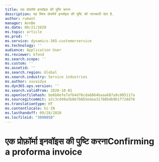 ```yaml
---
title: एक प्रोफ़ॉर्मा इनवॉइस की पुष्टि करना
description: यह विषय प्रोफॉर्मा इनवॉइस की पुष्टि की जानकारी देता है.
author: rumant
manager: AnnBe
ms.date: 06/21/2020
ms.topic: article
ms.prod: ''
ms.service: dynamics-365-customerservice
ms.technology: ''
audience: Application User
ms.reviewer: kfend
ms.search.scope: ''
ms.custom: ''
ms.assetid: ''
ms.search.region: Global
ms.search.industry: Service industries
ms.author: suvaidya
ms.dyn365.ops.version: ''
ms.search.validFrom: 2020-10-01
ms.openlocfilehash: be6b8efe7afb4d78cda6864baaa687a9c005117a
ms.sourcegitcommit: a2c3cd49a3b667b8b5edaa31788b4b9b1f728d78
ms.translationtype: HT
ms.contentlocale: hi-IN
ms.lasthandoff: 09/28/2020
ms.locfileid: "3896058"
---
```

# <a name="confirming-a-proforma-invoice"></a><span data-ttu-id="b321e-103">एक प्रोफ़ॉर्मा इनवॉइस की पुष्टि करना</span><span class="sxs-lookup"><span data-stu-id="b321e-103">Confirming a proforma invoice</span></span>
